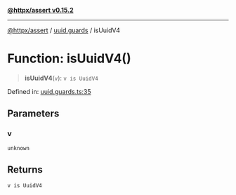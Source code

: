 [**@httpx/assert v0.15.2**](../../README.md)

***

[@httpx/assert](../../README.md) / [uuid.guards](../README.md) / isUuidV4

# Function: isUuidV4()

> **isUuidV4**(`v`): `v is UuidV4`

Defined in: [uuid.guards.ts:35](https://github.com/belgattitude/httpx/blob/b6bd279cf69f2d17f3ec46e9618a31cb72744279/packages/assert/src/uuid.guards.ts#L35)

## Parameters

### v

`unknown`

## Returns

`v is UuidV4`
